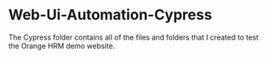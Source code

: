 # Web-Ui-Automation-Cypress

The Cypress folder contains all of the files and folders that I created to test the Orange HRM demo website.

